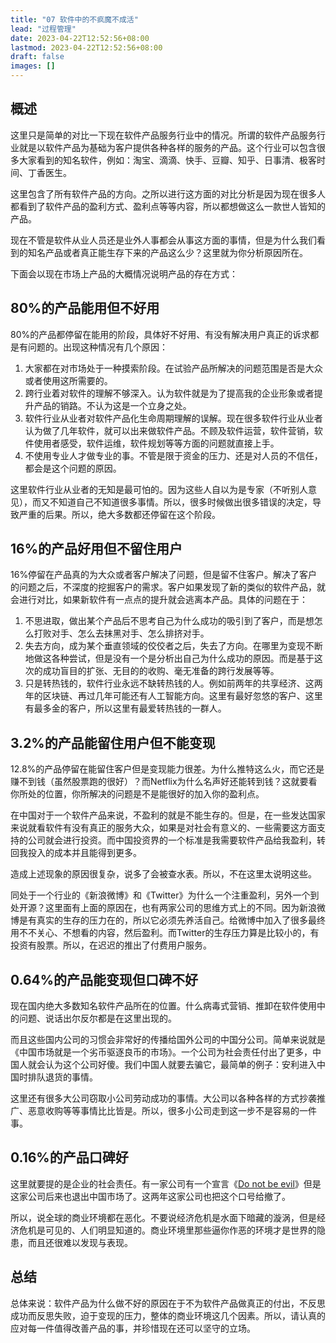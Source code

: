 ```yaml
---
title: "07 软件中的不疯魔不成活"
lead: "过程管理"
date: 2023-04-22T12:52:56+08:00
lastmod: 2023-04-22T12:52:56+08:00
draft: false
images: []
---
```


## 概述
这里只是简单的对比一下现在软件产品服务行业中的情况。所谓的软件产品服务行业就是以软件产品为基础为客户提供各种各样的服务的产品。这个行业可以包含很多大家看到的知名软件，例如：淘宝、滴滴、快手、豆瓣、知乎、日事清、极客时间、丁香医生。

这里包含了所有软件产品的方向。之所以进行这方面的对比分析是因为现在很多人都看到了软件产品的盈利方式、盈利点等等内容，所以都想做这么一款世人皆知的产品。

现在不管是软件从业人员还是业外人事都会从事这方面的事情，但是为什么我们看到的知名产品或者真正能生存下来的产品这么少？这里就为你分析原因所在。

下面会以现在市场上产品的大概情况说明产品的存在方式：

## 80%的产品能用但不好用
80%的产品都停留在能用的阶段，具体好不好用、有没有解决用户真正的诉求都是有问题的。出现这种情况有几个原因：

1. 大家都在对市场处于一种摸索阶段。在试验产品所解决的问题范围是否是大众或者使用这所需要的。
2. 跨行业着对软件的理解不够深入。认为软件就是为了提高我的企业形象或者提升产品的销路。不认为这是一个立身之处。
3. 软件行业从业者对软件产品化生命周期理解的误解。现在很多软件行业从业者认为做了几年软件，就可以出来做软件产品。不顾及软件运营，软件营销，软件使用者感受，软件运维，软件规划等等方面的问题就直接上手。
4. 不使用专业人才做专业的事。不管是限于资金的压力、还是对人员的不信任，都会是这个问题的原因。

这里软件行业从业者的无知是最可怕的。因为这些人自以为是专家（不听别人意见），而又不知道自己不知道很多事情。所以，很多时候做出很多错误的决定，导致严重的后果。所以，绝大多数都还停留在这个阶段。

## 16%的产品好用但不留住用户

16%停留在产品真的为大众或者客户解决了问题，但是留不住客户。解决了客户的问题之后，不深度的挖掘客户的需求。客户如果发现了新的类似的软件产品，就会进行对比，如果新软件有一点点的提升就会逃离本产品。具体的问题在于：
1. 不思进取，做出某个产品后不思考自己为什么成功的吸引到了客户，而是想怎么打败对手、怎么去抹黑对手、怎么排挤对手。
2. 失去方向，成为某个垂直领域的佼佼者之后，失去了方向。在哪里为变现不断地做这各种尝试，但是没有一个是分析出自己为什么成功的原因。而是基于这次的成功盲目的扩张、无目的的收购、毫无准备的跨行发展等等。
3. 只是转热钱的，软件行业永远不缺转热钱的人。例如前两年的共享经济、这两年的区块链、再过几年可能还有人工智能方向。这里有最好忽悠的客户、这里有最多金的客户，所以这里有最爱转热钱的一群人。

## 3.2%的产品能留住用户但不能变现

12.8%的产品停留在能留住客户但是变现能力很差。为什么推特这么火，而它还是赚不到钱（虽然股票跑的很好）？而Netflix为什么名声好还能转到钱？这就要看你所处的位置，你所解决的问题是不是能很好的加入你的盈利点。

在中国对于一个软件产品来说，不盈利的就是不能生存的。但是，在一些发达国家来说就看软件有没有真正的服务大众，如果是对社会有意义的、一些需要这方面支持的公司就会进行投资。而中国投资界的一个标准是我需要软件产品给我盈利，转回我投入的成本并且能得到更多。

造成上述现象的原因很复杂，说多了会被查水表。所以，不在这里太说明这些。

同处于一个行业的《新浪微博》和《Twitter》为什么一个注重盈利，另外一个到处开源？这里面有上面的原因在，也有两家公司的思维方式上的不同。因为新浪微博是有真实的生存的压力在的，所以它必须先养活自己。给微博中加入了很多最终用不不关心、不想看的内容，然后盈利。而Twitter的生存压力算是比较小的，有投资有股票。所以，在迟迟的推出了付费用户服务。

## 0.64%的产品能变现但口碑不好

现在国内绝大多数知名软件产品所在的位置。什么病毒式营销、推卸在软件使用中的问题、说话出尔反尔都是在这里出现的。

而且这些国内公司的习惯会非常好的传播给国外公司的中国分公司。简单来说就是《中国市场就是一个劣币驱逐良币的市场》。一个公司为社会责任付出了更多，中国人就会认为这个公司好傻。我们中国人就要去骗它，最简单的例子：安利进入中国时排队退货的事情。

这里还有很多大公司窃取小公司劳动成功的事情。大公司以各种各样的方式抄袭推广、恶意收购等等事情比比皆是。所以，很多小公司走到这一步不是容易的一件事。

## 0.16%的产品口碑好

这里就要提的是企业的社会责任。有一家公司有一个宣言《[Do not be evil](https://baike.baidu.com/item/%E4%B8%8D%E4%BD%9C%E6%81%B6/497468?fr=aladdin)》但是这家公司后来也退出中国市场了。这两年这家公司也把这个口号给撤了。

所以，说全球的商业环境都在恶化。不要说经济危机是水面下暗藏的漩涡，但是经济危机是可见的、人们明显知道的。商业环境里那些逼你作恶的环境才是世界的隐患，而且还很难以发现与表现。

## 总结
总体来说：软件产品为什么做不好的原因在于不为软件产品做真正的付出，不反思成功而反思失败，迫于变现的压力，整体的商业环境这几个因素。所以，请认真的应对每一件值得改善产品的事，并珍惜现在还可以坚守的立场。
